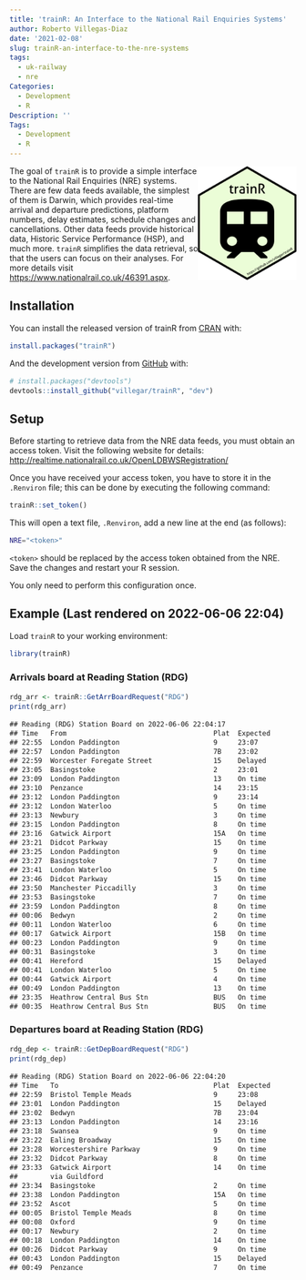```yaml
---
title: 'trainR: An Interface to the National Rail Enquiries Systems'
author: Roberto Villegas-Diaz
date: '2021-02-08'
slug: trainR-an-interface-to-the-nre-systems
tags:
  - uk-railway
  - nre
Categories:
  - Development
  - R
Description: ''
Tags:
  - Development
  - R
---
```


<img src="https://raw.githubusercontent.com/villegar/trainR/main/inst/images/logo.png" alt="logo" align="right" height=200px/>

The goal of `trainR` is to provide a simple interface to the 
National Rail Enquiries (NRE) systems. There are few data feeds 
available, the simplest of them is Darwin, which provides real-time 
arrival and departure predictions, platform numbers, delay estimates, 
schedule changes and cancellations. Other data feeds provide historical 
data, Historic Service Performance (HSP), and much more. `trainR` 
simplifies the data retrieval, so that the users can focus on their 
analyses. For more details visit 
https://www.nationalrail.co.uk/46391.aspx.

## Installation

You can install the released version of trainR from [CRAN](https://CRAN.R-project.org) with:

``` r
install.packages("trainR")
```

And the development version from [GitHub](https://github.com/) with:

``` r
# install.packages("devtools")
devtools::install_github("villegar/trainR", "dev")
```

## Setup
Before starting to retrieve data from the NRE data feeds, you must obtain an access token. 
Visit the following website for details: http://realtime.nationalrail.co.uk/OpenLDBWSRegistration/

Once you have received your access token, you have to store it in the `.Renviron` file; this can be 
done by executing the following command:


```r
trainR::set_token()
```

This will open a text file, `.Renviron`, add a new line at the end (as follows):

```bash
NRE="<token>"
```

`<token>` should be replaced by the access token obtained from the NRE. Save the changes and restart 
your R session.

You only need to perform this configuration once.

## Example (Last rendered on 2022-06-06 22:04)

Load `trainR` to your working environment:

```r
library(trainR)
```

### Arrivals board at Reading Station (RDG)


```r
rdg_arr <- trainR::GetArrBoardRequest("RDG")
print(rdg_arr)
```

```
## Reading (RDG) Station Board on 2022-06-06 22:04:17
## Time   From                                    Plat  Expected
## 22:55  London Paddington                       9     23:07
## 22:57  London Paddington                       7B    23:02
## 22:59  Worcester Foregate Street               15    Delayed
## 23:05  Basingstoke                             2     23:01
## 23:09  London Paddington                       13    On time
## 23:10  Penzance                                14    23:15
## 23:12  London Paddington                       9     23:14
## 23:12  London Waterloo                         5     On time
## 23:13  Newbury                                 3     On time
## 23:15  London Paddington                       8     On time
## 23:16  Gatwick Airport                         15A   On time
## 23:21  Didcot Parkway                          15    On time
## 23:25  London Paddington                       9     On time
## 23:27  Basingstoke                             7     On time
## 23:41  London Waterloo                         5     On time
## 23:46  Didcot Parkway                          15    On time
## 23:50  Manchester Piccadilly                   3     On time
## 23:53  Basingstoke                             7     On time
## 23:59  London Paddington                       8     On time
## 00:06  Bedwyn                                  2     On time
## 00:11  London Waterloo                         6     On time
## 00:17  Gatwick Airport                         15B   On time
## 00:23  London Paddington                       9     On time
## 00:31  Basingstoke                             3     On time
## 00:41  Hereford                                15    Delayed
## 00:41  London Waterloo                         5     On time
## 00:44  Gatwick Airport                         4     On time
## 00:49  London Paddington                       13    On time
## 23:35  Heathrow Central Bus Stn                BUS   On time
## 00:35  Heathrow Central Bus Stn                BUS   On time
```

### Departures board at Reading Station (RDG)


```r
rdg_dep <- trainR::GetDepBoardRequest("RDG")
print(rdg_dep)
```

```
## Reading (RDG) Station Board on 2022-06-06 22:04:20
## Time   To                                      Plat  Expected
## 22:59  Bristol Temple Meads                    9     23:08
## 23:01  London Paddington                       15    Delayed
## 23:02  Bedwyn                                  7B    23:04
## 23:13  London Paddington                       14    23:16
## 23:18  Swansea                                 9     On time
## 23:22  Ealing Broadway                         15    On time
## 23:28  Worcestershire Parkway                  9     On time
## 23:32  Didcot Parkway                          8     On time
## 23:33  Gatwick Airport                         14    On time
##        via Guildford                           
## 23:34  Basingstoke                             2     On time
## 23:38  London Paddington                       15A   On time
## 23:52  Ascot                                   5     On time
## 00:05  Bristol Temple Meads                    8     On time
## 00:08  Oxford                                  9     On time
## 00:17  Newbury                                 2     On time
## 00:18  London Paddington                       14    On time
## 00:26  Didcot Parkway                          9     On time
## 00:43  London Paddington                       15    Delayed
## 00:49  Penzance                                7     On time
```
